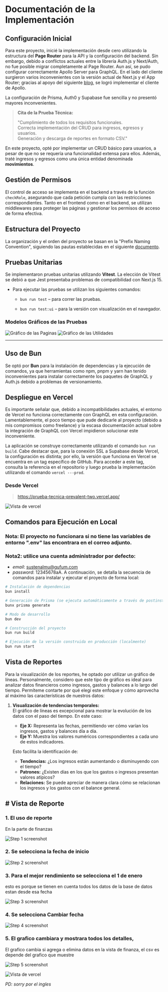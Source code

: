 # Documentación de la Implementación

## Configuración Inicial

Para este proyecto, inicié la implementación desde cero utilizando la estructura del **Page Router** para la API y la configuración del backend. Sin embargo, debido a conflictos actuales entre la librería Auth.js y Next/Auth, no fue posible migrar completamente al Page Router. Aun así, se pudo configurar correctamente Apollo Server para GraphQL. En el lado del cliente surgieron varios inconvenientes con la versión actual de Next.js y el App Router; gracias al apoyo del siguiente [blog](https://www.apollographql.com/blog/using-apollo-client-with-next-js-13-releasing-an-official-library-to-support-the-app-router), se logró implementar el cliente de Apollo.

La configuración de Prisma, Auth0 y Supabase fue sencilla y no presentó mayores inconvenientes.

> **Cita de la Prueba Técnica:**
>
> "Cumplimiento de todos los requisitos funcionales.  
> Correcta implementación del CRUD para ingresos, egresos y usuarios.  
> Generación y descarga de reportes en formato CSV."

En este proyecto, opté por implementar un CRUD básico para usuarios, a pesar de que no se requería una funcionalidad extensa para ellos. Además, traté ingresos y egresos como una única entidad denominada **movimientos**.

## Gestión de Permisos

El control de acceso se implementa en el backend a través de la función `checkRole`, asegurando que cada petición cumpla con las restricciones correspondientes. Tanto en el frontend como en el backend, se utilizan middlewares para proteger las páginas y gestionar los permisos de acceso de forma efectiva.



## Estructura del Proyecto

La organización y el orden del proyecto se basan en la "Prefix Naming Convention", siguiendo las pautas establecidas en el siguiente [documento](https://www.ict.up.ac.th/surinthips/PackageProgramApllication/Week6/NamingConventions.pdf).

## Pruebas Unitarias

Se implementaron pruebas unitarias utilizando **Vitest**. La elección de Vitest se debió a que Jest presentaba problemas de compatibilidad con Next.js 15.  
- Para ejecutar las pruebas se utilizan los siguientes comandos:
  - `bun run test` – para correr las pruebas.

  - `bun run test:ui` – para la versión con visualización en el navegador.

### Modelos Gráficos de las Pruebas

![Gráfico de las Paginas](assets/test3.png)
![Gráfico de las Utilidades](assets/test4.png)

---
## Uso de Bun

Se optó por **Bun** para la instalación de dependencias y la ejecución de comandos, ya que herramientas como npm, pnpm y yarn han tenido inconvenientes para instalar correctamente los paquetes de GraphQL y Auth.js debido a problemas de versionamiento.

## Despliegue en Vercel

Es importante señalar que, debido a incompatibilidades actuales, el entorno de Vercel no funciona correctamente con GraphQL en esta configuración. Lamentablemente, el poco tiempo que pude dedicarle al proyecto (debido a mis compromisos como freelance) y la escasa documentación actual sobre la integración de GraphQL con Vercel impidieron solucionar este inconveniente. 

La aplicación se construye correctamente utilizando el comando `bun run build`. Cabe destacar que, para la conexión SSL a Supabase desde Vercel, la configuración es distinta; por ello, la versión que funciona en Vercel se encuentra en un tag específico de GitHub. Para acceder a este tag, consulta la referencia en el repositorio y luego prueba la implementación utilizando el comando `vercel ---prod`.

### Desde Vercel
> https://prueba-tecnica-prevalent-two.vercel.app/

![Vista de vercel](assets/view.png)

## Comandos para Ejecución en Local

### Nota: El proyecto no funcionara si no tiene las variables de entorno ".env" las encontrara en el correo adjunto.
### Nota2: utilice una cuenta administrador por defecto: 
- *email*: sustenalmu@gufum.com
- *password*: 12345678aA.
A continuación, se detalla la secuencia de comandos para instalar y ejecutar el proyecto de forma local:

```bash
# Instalación de dependencias
bun install

# Generación de Prisma (se ejecuta automáticamente a través de postinstall)
bunx prisma generate

# Modo de desarrollo
bun dev

# Construcción del proyecto
bun run build

# Ejecución de la versión construida en producción (localmente)
bun run start
```

## Vista de Reportes

Para la visualización de los reportes, he optado por utilizar un gráfico de líneas. Personalmente, considero que este tipo de gráfico es ideal para analizar datos financieros como ingresos, gastos y balances a lo largo del tiempo. Permíteme contarte por qué elegí este enfoque y cómo aprovecha al máximo las características de nuestros datos:

1. **Visualización de tendencias temporales:**  
   El gráfico de líneas es excepcional para mostrar la evolución de los datos con el paso del tiempo. En este caso:
   - **Eje X:** Representa las fechas, permitiendo ver cómo varían los ingresos, gastos y balances día a día.
   - **Eje Y:** Muestra los valores numéricos correspondientes a cada uno de estos indicadores.

   Esto facilita la identificación de:
   - **Tendencias:** ¿Los ingresos están aumentando o disminuyendo con el tiempo?
   - **Patrones:** ¿Existen días en los que los gastos o ingresos presentan valores atípicos?
   - **Relaciones:** Se puede apreciar de manera clara cómo se relacionan los ingresos y los gastos con el balance general.


## # Vista de Reporte

### 1. El uso de reporte

En la parte de finanzas

![Step 1 screenshot](https://images.tango.us/workflows/cbda6a2f-9d61-4ff8-8e26-312ccfb5f024/steps/854138a5-c84b-4275-9ce2-8c22dd357c3f/a91f0b59-d603-4970-aa0e-e89c1e3c7030.png?crop=focalpoint&fit=crop&fp-x=0.6204&fp-y=0.3178&fp-z=1.3382&w=1200&border=2%2CF4F2F7&border-radius=8%2C8%2C8%2C8&border-radius-inner=8%2C8%2C8%2C8&blend-align=bottom&blend-mode=normal&blend-x=0&blend-w=1200&blend64=aHR0cHM6Ly9pbWFnZXMudGFuZ28udXMvc3RhdGljL21hZGUtd2l0aC10YW5nby13YXRlcm1hcmstdjIucG5n&mark-x=10&mark-y=275&m64=aHR0cHM6Ly9pbWFnZXMudGFuZ28udXMvc3RhdGljL2JsYW5rLnBuZz9tYXNrPWNvcm5lcnMmYm9yZGVyPTQlMkNGRjc0NDImdz0xMTgxJmg9NDI3JmZpdD1jcm9wJmNvcm5lci1yYWRpdXM9MTA%3D)


### 2. Se selecciona la fecha de inicio
![Step 2 screenshot](https://images.tango.us/workflows/cbda6a2f-9d61-4ff8-8e26-312ccfb5f024/steps/00fd7c1d-ce38-43d6-a48b-8f15f60cb5c1/455f6d34-fd2d-4ffd-9e30-6d6b258dc9d9.png?crop=focalpoint&fit=crop&fp-x=0.8110&fp-y=0.2768&fp-z=2.8562&w=1200&border=2%2CF4F2F7&border-radius=8%2C8%2C8%2C8&border-radius-inner=8%2C8%2C8%2C8&blend-align=bottom&blend-mode=normal&blend-x=0&blend-w=1200&blend64=aHR0cHM6Ly9pbWFnZXMudGFuZ28udXMvc3RhdGljL21hZGUtd2l0aC10YW5nby13YXRlcm1hcmstdjIucG5n&mark-x=143&mark-y=492&m64=aHR0cHM6Ly9pbWFnZXMudGFuZ28udXMvc3RhdGljL2JsYW5rLnBuZz9tYXNrPWNvcm5lcnMmYm9yZGVyPTQlMkNGRjc0NDImdz05MTUmaD0xNjQmZml0PWNyb3AmY29ybmVyLXJhZGl1cz0xMA%3D%3D)


### 3. Para el mejor rendimiento se selecciona el 1 de enero

esto es porque se tienen en cuenta todos los datos de la base de datos estan desde esa fecha

![Step 3 screenshot](https://images.tango.us/workflows/cbda6a2f-9d61-4ff8-8e26-312ccfb5f024/steps/f66dbf32-e957-4459-a15f-43295eae4cb0/e366fe84-4175-4faa-83ad-03a89d9041f5.png?crop=focalpoint&fit=crop&fp-x=0.8105&fp-y=0.4134&fp-z=2.8939&w=1200&border=2%2CF4F2F7&border-radius=8%2C8%2C8%2C8&border-radius-inner=8%2C8%2C8%2C8&blend-align=bottom&blend-mode=normal&blend-x=0&blend-w=1200&blend64=aHR0cHM6Ly9pbWFnZXMudGFuZ28udXMvc3RhdGljL21hZGUtd2l0aC10YW5nby13YXRlcm1hcmstdjIucG5n&mark-x=524&mark-y=498&m64=aHR0cHM6Ly9pbWFnZXMudGFuZ28udXMvc3RhdGljL2JsYW5rLnBuZz9tYXNrPWNvcm5lcnMmYm9yZGVyPTQlMkNGRjc0NDImdz0xNTEmaD0xNTEmZml0PWNyb3AmY29ybmVyLXJhZGl1cz0xMA%3D%3D)


### 4. Se selecciona Cambiar fecha
![Step 4 screenshot](https://images.tango.us/workflows/cbda6a2f-9d61-4ff8-8e26-312ccfb5f024/steps/d0cb0ad2-654c-47f5-be23-cfbe352b276d/b9ce6d3a-d991-4260-8ba6-bdaba0e592be.png?crop=focalpoint&fit=crop&fp-x=0.7467&fp-y=0.3861&fp-z=2.8562&w=1200&border=2%2CF4F2F7&border-radius=8%2C8%2C8%2C8&border-radius-inner=8%2C8%2C8%2C8&blend-align=bottom&blend-mode=normal&blend-x=0&blend-w=1200&blend64=aHR0cHM6Ly9pbWFnZXMudGFuZ28udXMvc3RhdGljL21hZGUtd2l0aC10YW5nby13YXRlcm1hcmstdjIucG5n&mark-x=363&mark-y=492&m64=aHR0cHM6Ly9pbWFnZXMudGFuZ28udXMvc3RhdGljL2JsYW5rLnBuZz9tYXNrPWNvcm5lcnMmYm9yZGVyPTQlMkNGRjc0NDImdz00NzQmaD0xNjQmZml0PWNyb3AmY29ybmVyLXJhZGl1cz0xMA%3D%3D)


### 5. El grafico cambiara y mostrara todos los detalles,

El grafico cambia si agrega o elimina datos en la vista de finanza, el csv es depende del grafico que muestre

![Step 5 screenshot](https://images.tango.us/workflows/cbda6a2f-9d61-4ff8-8e26-312ccfb5f024/steps/615e793b-f6e0-4493-83db-a0212578a256/20a61f52-99c4-466c-9686-6d63432026ba.png?crop=focalpoint&fit=crop&fp-x=0.6204&fp-y=0.6708&fp-z=1.3382&w=1200&border=2%2CF4F2F7&border-radius=8%2C8%2C8%2C8&border-radius-inner=8%2C8%2C8%2C8&blend-align=bottom&blend-mode=normal&blend-x=0&blend-w=1200&blend64=aHR0cHM6Ly9pbWFnZXMudGFuZ28udXMvc3RhdGljL21hZGUtd2l0aC10YW5nby13YXRlcm1hcmstdjIucG5n&mark-x=10&mark-y=299&m64=aHR0cHM6Ly9pbWFnZXMudGFuZ28udXMvc3RhdGljL2JsYW5rLnBuZz9tYXNrPWNvcm5lcnMmYm9yZGVyPTQlMkNGRjc0NDImdz0xMTgxJmg9Njg2JmZpdD1jcm9wJmNvcm5lci1yYWRpdXM9MTA%3D)

![Vista de vercel](assets/csv.png)

*PD: sorry por el ingles*